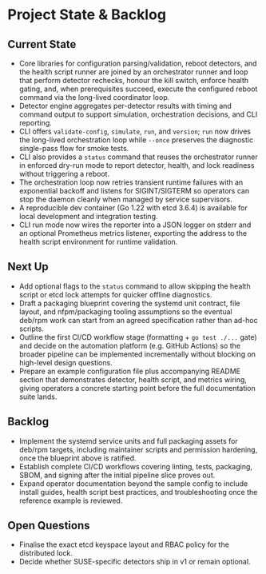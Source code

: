 # Project State & Backlog

## Current State
- Core libraries for configuration parsing/validation, reboot detectors, and the
  health script runner are joined by an orchestrator runner and loop that perform
  detector rechecks, honour the kill switch, enforce health gating, and, when
  prerequisites succeed, execute the configured reboot command via the long-lived
  coordinator loop.
- Detector engine aggregates per-detector results with timing and command output
  to support simulation, orchestration decisions, and CLI reporting.
- CLI offers `validate-config`, `simulate`, `run`, and `version`; `run` now drives
  the long-lived orchestration loop while `--once` preserves the diagnostic
  single-pass flow for smoke tests.
- CLI also provides a `status` command that reuses the orchestrator runner in
  enforced dry-run mode to report detector, health, and lock readiness without
  triggering a reboot.
- The orchestration loop now retries transient runtime failures with an
  exponential backoff and listens for SIGINT/SIGTERM so operators can stop the
  daemon cleanly when managed by service supervisors.
- A reproducible dev container (Go 1.22 with etcd 3.6.4) is available for local
  development and integration testing.
- CLI run mode now wires the reporter into a JSON logger on stderr and an
  optional Prometheus metrics listener, exporting the address to the health
  script environment for runtime validation.

## Next Up
- Add optional flags to the `status` command to allow skipping the health
  script or etcd lock attempts for quicker offline diagnostics.
- Draft a packaging blueprint covering the systemd unit contract, file layout,
  and nfpm/packaging tooling assumptions so the eventual deb/rpm work can start
  from an agreed specification rather than ad-hoc scripts.
- Outline the first CI/CD workflow stage (formatting + `go test ./...` gate)
  and decide on the automation platform (e.g. GitHub Actions) so the broader
  pipeline can be implemented incrementally without blocking on high-level
  design questions.
- Prepare an example configuration file plus accompanying README section that
  demonstrates detector, health script, and metrics wiring, giving operators a
  concrete starting point before the full documentation suite lands.

## Backlog
- Implement the systemd service units and full packaging assets for deb/rpm
  targets, including maintainer scripts and permission hardening, once the
  blueprint above is ratified.
- Establish complete CI/CD workflows covering linting, tests, packaging, SBOM,
  and signing after the initial pipeline slice proves out.
- Expand operator documentation beyond the sample config to include install
  guides, health script best practices, and troubleshooting once the reference
  example is reviewed.

## Open Questions
- Finalise the exact etcd keyspace layout and RBAC policy for the distributed lock.
- Decide whether SUSE-specific detectors ship in v1 or remain optional.
